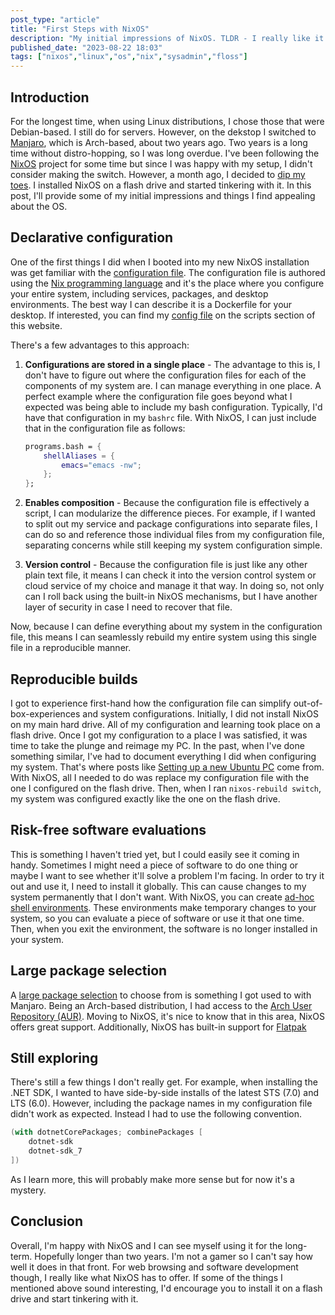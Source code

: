 ```yaml
---
post_type: "article" 
title: "First Steps with NixOS"
description: "My initial impressions of NixOS. TLDR - I really like it!"
published_date: "2023-08-22 18:03"
tags: ["nixos","linux","os","nix","sysadmin","floss"]
---
```


## Introduction

For the longest time, when using Linux distributions, I chose those that were Debian-based. I still do for servers. However, on the dekstop I switched to [Manjaro](https://manjaro.org/), which is Arch-based, about two years ago. Two years is a long time without distro-hopping, so I was long overdue. I've been following the [NixOS](https://nixos.org/) project for some time but since I was happy with my setup, I didn't consider making the switch. However, a month ago, I decided to [dip my toes](/feed/maybe-switching-nixos/). I installed NixOS on a flash drive and started tinkering with it. In this post, I'll provide some of my initial impressions and things I find appealing about the OS.

## Declarative configuration

One of the first things I did when I booted into my new NixOS installation was get familiar with the [configuration file](https://nixos.wiki/wiki/Overview_of_the_NixOS_Linux_distribution#Declarative_Configuration). The configuration file is authored using the [Nix programming language](https://nix.dev/tutorials/first-steps/nix-language) and it's the place where you configure your entire system, including services, packages, and desktop environments. The best way I can describe it is a Dockerfile for your desktop. If interested, you can find my [config file](/wiki/nixos-configuration/) on the scripts section of this website. 


There's a few advantages to this approach:

1. **Configurations are stored in a single place** - The advantage to this is, I don't have to figure out where the configuration files for each of the components of my system are. I can manage everything in one place. A perfect example where the configuration file goes beyond what I expected was being able to include my bash configuration. Typically, I'd have that configuration in my `bashrc` file. With NixOS, I can just include that in the configuration file as follows:


    ```nix
    programs.bash = {
        shellAliases = {
            emacs="emacs -nw";
        };
    };
    ```

1. **Enables composition** - Because the configuration file is effectively a script, I can modularize the difference pieces. For example, if I wanted to split out my service and package configurations into separate files, I can do so and reference those individual files from my configuration file, separating concerns while still keeping my system configuration simple. 
1. **Version control** - Because the configuration file is just like any other plain text file, it means I can check it into the version control system or cloud service of my choice and manage it that way. In doing so, not only can I roll back using the built-in NixOS mechanisms, but I have another layer of security in case I need to recover that file. 

Now, because I can define everything about my system in the configuration file, this means I can seamlessly rebuild my entire system using this single file in a reproducible manner.

## Reproducible builds

I got to experience first-hand how the configuration file can simplify out-of-box-experiences and system configurations. Initially, I did not install NixOS on my main hard drive. All of my configuration and learning took place on a flash drive. Once I got my configuration to a place I was satisfied, it was time to take the plunge and reimage my PC. In the past, when I've done something similar, I've had to document everything I did when configuring my system. That's where posts like [Setting up a new Ubuntu PC](/posts/setting-up-new-ubuntu-pc/) come from. With NixOS, all I needed to do was replace my configuration file with the one I configured on the flash drive. Then, when I ran `nixos-rebuild switch`, my system was configured exactly like the one on the flash drive. 

## Risk-free software evaluations

This is something I haven't tried yet, but I could easily see it coming in handy. Sometimes I might need a piece of software to do one thing or maybe I want to see whether it'll solve a problem I'm facing. In order to try it out and use it, I need to install it globally. This can cause changes to my system permanently that I don't want. With NixOS, you can create [ad-hoc shell environments](https://nix.dev/tutorials/first-steps/ad-hoc-shell-environments#ad-hoc-shell-environments). These environments make temporary changes to your system, so you can evaluate a piece of software or use it that one time. Then, when you exit the environment, the software is no longer installed in your system.

## Large package selection

A [large package selection](https://search.nixos.org/packages) to choose from is something I got used to with Manjaro. Being an Arch-based distribution, I had access to the [Arch User Repository (AUR)](https://aur.archlinux.org/). Moving to NixOS, it's nice to know that in this area, NixOS offers great support. Additionally, NixOS has built-in support for [Flatpak](https://nixos.wiki/wiki/Flatpak)

## Still exploring

There's still a few things I don't really get. For example, when installing the .NET SDK, I wanted to have side-by-side installs of the latest STS (7.0) and LTS (6.0). However, including the package names in my configuration file didn't work as expected. Instead I had to use the following convention.

```nix
(with dotnetCorePackages; combinePackages [
    dotnet-sdk
    dotnet-sdk_7
])
```

As I learn more, this will probably make more sense but for now it's a mystery. 

## Conclusion

Overall, I'm happy with NixOS and I can see myself using it for the long-term. Hopefully longer than two years. I'm not a gamer so I can't say how well it does in that front. For web browsing and software development though, I really like what NixOS has to offer. If some of the things I mentioned above sound interesting, I'd encourage you to install it on a flash drive and start tinkering with it. 